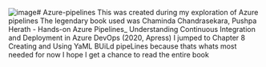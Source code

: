 ![image](https://github.com/Aminu7/Azure-pipelines/assets/54637910/4a3c6c86-0a67-4dc8-9996-34ce9a927206)# Azure-pipelines
This was created during my exploration of Azure pipelines
The legendary book used was Chaminda Chandrasekara, Pushpa Herath - Hands-on Azure Pipelines_ Understanding Continuous Integration and Deployment in Azure DevOps (2020, Apress)
I jumped to Chapter 8 Creating and Using YaML BUiLd pipeLines because thats whats most needed for now
I hope I get a chance to read the entire book

